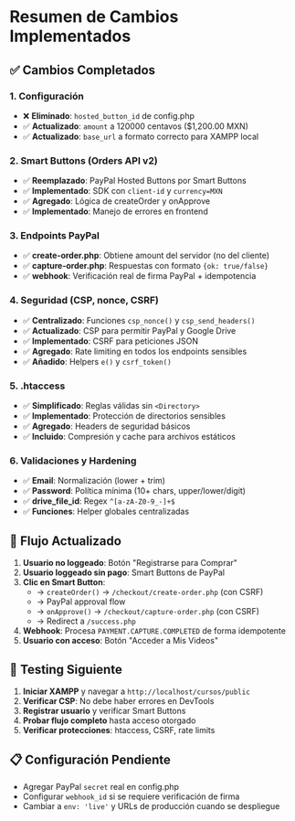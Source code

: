 # Resumen de Cambios Implementados

## ✅ Cambios Completados

### 1. Configuración
- ❌ **Eliminado**: `hosted_button_id` de config.php
- ✅ **Actualizado**: `amount` a 120000 centavos ($1,200.00 MXN)
- ✅ **Actualizado**: `base_url` a formato correcto para XAMPP local

### 2. Smart Buttons (Orders API v2)
- ✅ **Reemplazado**: PayPal Hosted Buttons por Smart Buttons
- ✅ **Implementado**: SDK con `client-id` y `currency=MXN`
- ✅ **Agregado**: Lógica de createOrder y onApprove
- ✅ **Implementado**: Manejo de errores en frontend

### 3. Endpoints PayPal
- ✅ **create-order.php**: Obtiene amount del servidor (no del cliente)
- ✅ **capture-order.php**: Respuestas con formato `{ok: true/false}`
- ✅ **webhook**: Verificación real de firma PayPal + idempotencia

### 4. Seguridad (CSP, nonce, CSRF)
- ✅ **Centralizado**: Funciones `csp_nonce()` y `csp_send_headers()`
- ✅ **Actualizado**: CSP para permitir PayPal y Google Drive
- ✅ **Implementado**: CSRF para peticiones JSON
- ✅ **Agregado**: Rate limiting en todos los endpoints sensibles
- ✅ **Añadido**: Helpers `e()` y `csrf_token()`

### 5. .htaccess
- ✅ **Simplificado**: Reglas válidas sin `<Directory>`
- ✅ **Implementado**: Protección de directorios sensibles
- ✅ **Agregado**: Headers de seguridad básicos
- ✅ **Incluido**: Compresión y cache para archivos estáticos

### 6. Validaciones y Hardening
- ✅ **Email**: Normalización (lower + trim)
- ✅ **Password**: Política mínima (10+ chars, upper/lower/digit)
- ✅ **drive_file_id**: Regex `^[a-zA-Z0-9_-]+$`
- ✅ **Funciones**: Helper globales centralizadas

## 🔄 Flujo Actualizado

1. **Usuario no loggeado**: Botón "Registrarse para Comprar"
2. **Usuario loggeado sin pago**: Smart Buttons de PayPal
3. **Clic en Smart Button**: 
   - → `createOrder()` → `/checkout/create-order.php` (con CSRF)
   - → PayPal approval flow
   - → `onApprove()` → `/checkout/capture-order.php` (con CSRF)
   - → Redirect a `/success.php`
4. **Webhook**: Procesa `PAYMENT.CAPTURE.COMPLETED` de forma idempotente
5. **Usuario con acceso**: Botón "Acceder a Mis Videos"

## 🧪 Testing Siguiente

1. **Iniciar XAMPP** y navegar a `http://localhost/cursos/public`
2. **Verificar CSP**: No debe haber errores en DevTools
3. **Registrar usuario** y verificar Smart Buttons
4. **Probar flujo completo** hasta acceso otorgado
5. **Verificar protecciones**: htaccess, CSRF, rate limits

## 📋 Configuración Pendiente

- Agregar PayPal `secret` real en config.php
- Configurar `webhook_id` si se requiere verificación de firma
- Cambiar a `env: 'live'` y URLs de producción cuando se despliegue